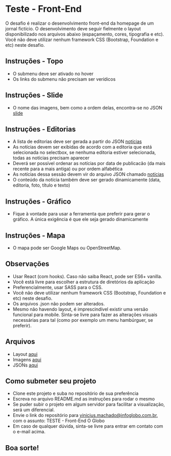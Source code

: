 # Teste - Front-End
O desafio é realizar o desenvolvimento front-end da homepage de um jornal fictício. O desenvolvimento deve seguir fielmente o layout disponibilizado nos arquivos abaixo (espaçamento, cores, tipografia e etc). Você não deve utilizar nenhum framework CSS (Bootstrap, Foundation e etc) neste desafio.

## Instruções - Topo
* O submenu deve ser ativado no hover
* Os links do submenu não precisam ser verídicos

## Instruções - Slide
* O nome das imagens, bem como a ordem delas, encontra-se no JSON [slide](Arquivos/JSON/slide.json)

## Instruções - Editorias
* A lista de editorias deve ser gerada a partir do JSON [notícias](Arquivos/JSON/noticias.json)
* As notícias devem ser exibidas de acordo com a editoria que está selecionada no selectbox, se nenhuma editoria estiver selecionada, todas as notícias precisam aparecer
* Deverá ser possível ordenar as notícias por data de publicacão (da mais recente para a mais antiga) ou por ordem alfabética
* As notícias dessa sessão devem vir do arquivo JSON chamado [notícias](Arquivos/JSON/noticias.json)
* O conteúdo da notícia também deve ser gerado dinamicamente (data, editoria, foto, título e texto)

## Instruções - Gráfico
* Fique à vontade para usar a ferramenta que preferir para gerar o gráfico. A única exigência é que ele seja gerado dinamicamente

## Instruções - Mapa
* O mapa pode ser Google Maps ou OpenStreetMap.

## Observações
* Usar React (com hooks). Caso não saiba React, pode ser ES6+ vanilla.
* Você está livre para escolher a estrutura de diretórios da aplicação 
* Preferencialmente, usar SASS para o CSS.
* Você não deve utilizar nenhum framework CSS (Bootstrap, Foundation e etc) neste desafio.
* Os arquivos .json não podem ser alterados.
* Mesmo não havendo layout, é imprescindível existir uma versão funcional para mobile. Sinta-se livre para fazer as alterações visuais necessárias para tal (como por exemplo um menu hambúrguer, se preferir).

## Arquivos
- Layout [aqui](Arquivos/Layout)
- Imagens [aqui](Arquivos/Imagens)
- JSONs [aqui](Arquivos/JSON)

## Como submeter seu projeto
- Clone este projeto e suba no repositório de sua preferência
- Escreva no arquivo README.md as instruções para rodar o mesmo 
- Se puder subir o projeto em algum servidor para facilitar a visualização, será um diferencial.
- Envie o link do repositório para vinicius.machado@infoglobo.com.br, com o assunto: TESTE - Front-End O Globo
- Em caso de qualquer dúvida, sinta-se livre para entrar em contato com o e-mail acima.

## Boa sorte!
